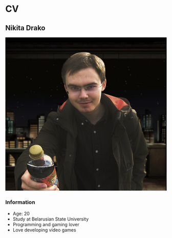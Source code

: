 # CV

## Nikita Drako

![My old photo](image.png)

### Information

- Age: 20
- Study at Belarusian State University
- Programming and gaming lover
- Love developing video games
